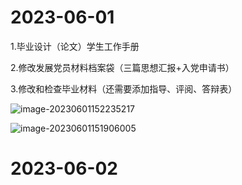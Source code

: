 # 2023-06-01

1.毕业设计（论文）学生工作手册

2.修改发展党员材料档案袋（三篇思想汇报+入党申请书）

3.修改和检查毕业材料（还需要添加指导、评阅、答辩表）

![image-20230601152235217](https://cdn.jsdelivr.net/gh/lsyhahaha/Mytypora/img/202306011522326.png)

![image-20230601151906005](https://cdn.jsdelivr.net/gh/lsyhahaha/Mytypora/img/202306011519193.png)

# 2023-06-02